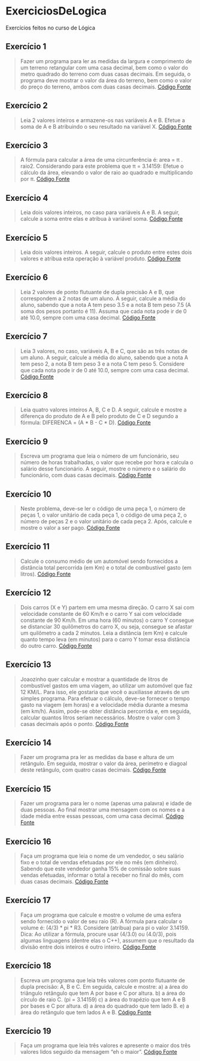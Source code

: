 # ExerciciosDeLogica
Exercícios feitos no curso de Lógica

## Exercício 1

>Fazer um programa para ler as medidas da largura e comprimento de um terreno retangular 
com uma casa decimal, bem como o valor do metro quadrado do terreno com duas casas decimais.
Em seguida, o programa deve mostrar o valor da área do terreno, bem como o valor do preço do terreno,
ambos com duas casas decimais.
[Código Fonte](https://github.com/cooralines/ExerciciosDeLogica/blob/master/Exercicios/Exercicio1/Exercicio1CSharp/Exercicio1CSharp/Program.cs)

## Exercício 2

>Leia 2 valores inteiros e armazene-os nas variáveis A e B. Efetue a soma de A e B atribuindo o seu 
resultado na variável X.
[Código Fonte](https://github.com/cooralines/ExerciciosDeLogica/blob/master/Exercicios/Exercicio2/Exercicio2CSharp/Exercicio2CSharp/Program.cs)

## Exercício 3

>A fórmula para calcular a área de uma circunferência é: area = π . raio2. Considerando para este problema que π = 3.14159:
Efetue o cálculo da área, elevando o valor de raio ao quadrado e multiplicando por π.
[Código Fonte](https://github.com/cooralines/ExerciciosDeLogica/blob/master/Exercicios/Exercicio3/Exercicio3CSharp/Exercicio3CSharp/Program.cs)

## Exercício 4

>Leia dois valores inteiros, no caso para variáveis A e B. A seguir, calcule a soma entre elas e atribua à variável soma.
[Código Fonte](https://github.com/cooralines/ExerciciosDeLogica/blob/master/Exercicios/Exercicio4/Exercicio4CSharp/Exercicio4/Program.cs)

## Exercício 5

>Leia dois valores inteiros. A seguir, calcule o produto entre estes dois valores e atribua esta operação à variável produto.
[Código Fonte](https://github.com/cooralines/ExerciciosDeLogica/blob/master/Exercicios/Exercicio5/Exercicio5CSharp/Exercicio5/Program.cs)

## Exercício 6

>Leia 2 valores de ponto flutuante de dupla precisão A e B, que correspondem a 2 notas de um aluno. A seguir, calcule a média do aluno, 
sabendo que a nota A tem peso 3.5 e a nota B tem peso 7.5 (A soma dos pesos portanto é 11). Assuma que cada nota pode ir de 0 até 10.0, 
sempre com uma casa decimal.
[Código Fonte](https://github.com/cooralines/ExerciciosDeLogica/blob/master/Exercicios/Exercicio6/Exercicio6/Exercicio6/Program.cs)

## Exercício 7

>Leia 3 valores, no caso, variáveis A, B e C, que são as três notas de um aluno. A seguir, calcule a média do aluno, sabendo que a nota A tem peso 2, 
a nota B tem peso 3 e a nota C tem peso 5. Considere que cada nota pode ir de 0 até 10.0, sempre com uma casa decimal.
[Código Fonte](https://github.com/cooralines/ExerciciosDeLogica/blob/master/Exercicios/Exercicio7/Exercicio7CSharp/Exercicio7CSharp/Program.cs)

## Exercício 8

>Leia quatro valores inteiros A, B, C e D. A seguir, calcule e mostre a diferença do produto de A e B pelo produto de C e D segundo a fórmula: 
DIFERENCA = (A * B - C * D).
[Código Fonte](https://github.com/cooralines/ExerciciosDeLogica/blob/master/Exercicios/Exercicio8/Exercicio8CSharp/Exercicio8CSharp/Program.cs)

## Exercício 9

>Escreva um programa que leia o número de um funcionário, seu número de horas trabalhadas, o valor que recebe por hora e calcula o salário desse funcionário. 
A seguir, mostre o número e o salário do funcionário, com duas casas decimais.
[Código Fonte](https://github.com/cooralines/ExerciciosDeLogica/blob/master/Exercicios/Exercicio9/Exercicio9CSharp/Exercicio9CSharp/Program.cs)

## Exercício 10

>Neste problema, deve-se ler o código de uma peça 1, o número de peças 1, o valor unitário de cada peça 1, o código de uma peça 2, 
o número de peças 2 e o valor unitário de cada peça 2. 
Após, calcule e mostre o valor a ser pago.
[Código Fonte](https://github.com/cooralines/ExerciciosDeLogica/blob/master/Exercicios/Exercicio10/Exercicio10CSharp/Exercicio10CSharp/Program.cs)

## Exercício 11

>Calcule o consumo médio de um automóvel sendo fornecidos a distância total percorrida (em Km) e o total de combustível gasto (em litros).
[Código Fonte](https://github.com/cooralines/ExerciciosDeLogica/blob/master/Exercicios/Exercicio11/Exercicio11Csharp/Exercicio11Csharp/Program.cs)

## Exercício 12

>Dois carros (X e Y) partem em uma mesma direção. O carro X sai com velocidade constante de 60 Km/h e o carro Y sai com velocidade constante de 90 Km/h.
Em uma hora (60 minutos) o carro Y consegue se distanciar 30 quilômetros do carro X, ou seja, consegue se afastar um quilômetro a cada 2 minutos.
Leia a distância (em Km) e calcule quanto tempo leva (em minutos) para o carro Y tomar essa distância do outro carro.
[Código Fonte](https://github.com/cooralines/ExerciciosDeLogica/blob/master/Exercicios/Exercicio12/Exercicio12CSharp/Exercicio12CSharp/Program.cs)

## Exercício 13

>Joaozinho quer calcular e mostrar a quantidade de litros de combustível gastos em uma viagem, ao utilizar um automóvel que faz 12 KM/L. Para isso, 
ele gostaria que você o auxiliasse através de um simples programa. Para efetuar o cálculo, deve-se fornecer o tempo gasto na viagem (em horas) e a 
velocidade média durante a mesma (em km/h). Assim, pode-se obter distância percorrida e, em seguida, calcular quantos litros seriam necessários. 
Mostre o valor com 3 casas decimais após o ponto.
[Código Fonte](https://github.com/cooralines/ExerciciosDeLogica/blob/master/Exercicios/Exercicio13/Exercicio13CSharp/Exercicio13CSharp/Program.cs)

## Exercício 14

>Fazer um programa pra ler as medidas da base e altura de um retângulo. Em seguida, mostrar o valor da área, perímetro e diagoal deste retângulo,
com quatro casas decimais.
[Código Fonte](https://github.com/cooralines/ExerciciosDeLogica/blob/master/Exercicios/Exercicio14/Exercicio14CSharp/Exercicio14CSharp/Program.cs)

## Exercício 15

>Fazer um programa para ler o nome (apenas uma palavra) e idade de duas pessoas.
Ao final mostrar uma mensagem com os nomes e a idade média entre essas pessoas, com uma casa decimal.
[Código Fonte](https://github.com/cooralines/ExerciciosDeLogica/blob/master/Exercicios/Exercicio15/Exercicio15CSharp/Exercicio15CSharp/Program.cs)

## Exercício 16

>Faça um programa que leia o nome de um vendedor, o seu salário fixo e o total de vendas efetuadas por ele no mês (em dinheiro). Sabendo que este vendedor 
ganha 15% de comissão sobre suas vendas efetuadas, informar o total a receber no final do mês, com duas casas decimais.
[Código Fonte](https://github.com/cooralines/ExerciciosDeLogica/blob/master/Exercicios/Exercicio16/Exercicio16CSharp/Exercicio16CSharp/Program.cs)

## Exercício 17

>Faça um programa que calcule e mostre o volume de uma esfera sendo fornecido o valor de seu raio (R). A fórmula para calcular o volume é: (4/3) * pi * R3. 
Considere (atribua) para pi o valor 3.14159.
Dica: Ao utilizar a fórmula, procure usar (4/3.0) ou (4.0/3), pois algumas linguagens (dentre elas o C++), assumem que o resultado da divisão entre dois
 inteiros é outro inteiro.
[Código Fonte](https://github.com/cooralines/ExerciciosDeLogica/blob/master/Exercicios/Exercicio17/Exercicio17CSharp/Exercicio17CSharp/Program.cs)

## Exercício 18

>Escreva um programa que leia três valores com ponto flutuante de dupla precisão: A, B e C. Em seguida, calcule e mostre: 
a) a área do triângulo retângulo que tem A por base e C por altura. 
b) a área do círculo de raio C. (pi = 3.14159) 
c) a área do trapézio que tem A e B por bases e C por altura.
d) a área do quadrado que tem lado B. 
e) a área do retângulo que tem lados A e B. 
[Código Fonte](https://github.com/cooralines/ExerciciosDeLogica/blob/master/Exercicios/Exercicio18/Exercicio18CSharp/Exercicio18CSharp/Program.cs)

## Exercício 19

>Faça um programa que leia três valores e apresente o maior dos três valores lidos seguido da mensagem “eh o maior”.
[Código Fonte](https://github.com/cooralines/ExerciciosDeLogica/blob/master/Exercicios/Exercicio19/Exercicio19CSharp/Exercicio19CSharp/Program.cs)